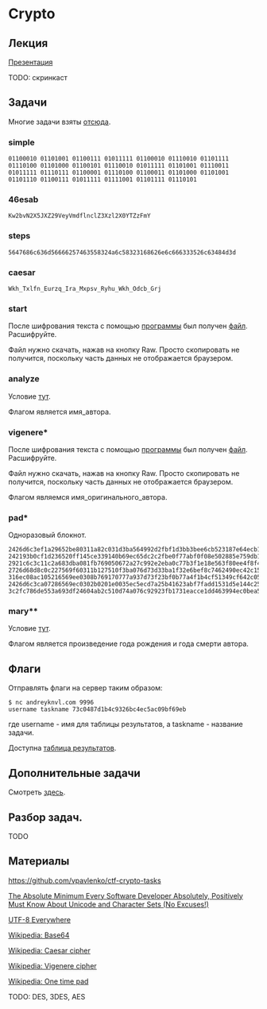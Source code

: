 Crypto
======

## Лекция

[Презентация](https://github.com/xairy/mipt-ctf/blob/master/02-crypto/01-symmetric/slides.pdf)

TODO: скринкаст

## Задачи

Многие задачи взяты [отсюда](https://github.com/vpavlenko/ctf-crypto-tasks).

### simple

```
01100010 01101001 01100111 01011111 01100010 01110010 01101111 01110100 01101000 01100101 01110010 01011111 01101001 01110011 01011111 01110111 01100001 01110100 01100011 01101000 01101001 01101110 01100111 01011111 01111001 01101111 01110101
```

### 46esab

```
Kw2bvN2X5JXZ29VeyVmdflnclZ3Xzl2X0YTZzFmY
```

### steps

```
5647686c636d56666257463558324a6c58323168626e6c666333526c63484d3d
```

### caesar

```
Wkh_Txlfn_Eurzq_Ira_Mxpsv_Ryhu_Wkh_Odcb_Grj
```

### start

После шифрования текста с помощью [программы](https://github.com/xairy/mipt-ctf/blob/master/02-crypto/01-symmetric/tasks/start.py) был получен [файл](https://github.com/xairy/mipt-ctf/blob/master/02-crypto/01-symmetric/tasks/start.dat). Расшифруйте.

Файл нужно скачать, нажав на кнопку Raw.
Просто скопировать не получится, поскольку часть данных не отображается браузером.

### analyze

Условие [тут](https://github.com/xairy/mipt-ctf/blob/master/02-crypto/01-symmetric/tasks/analyze.txt).

Флагом является имя\_автора.

### vigenere\*

После шифрования текста с помощью [программы](https://github.com/xairy/mipt-ctf/blob/master/02-crypto/01-symmetric/tasks/vigenere.py) был получен [файл](https://github.com/xairy/mipt-ctf/blob/master/02-crypto/01-symmetric/tasks/vigenere.dat). Расшифруйте.

Файл нужно скачать, нажав на кнопку Raw.
Просто скопировать не получится, поскольку часть данных не отображается браузером.

Флагом являемся имя\_оригинального\_автора.

### pad\*

Одноразовый блокнот.

```
2426d6c3ef1a29652be80311a82c031d3ba564992d2fbf1d3bb3bee6cb523187e64ecb1af636b0a492571de1ac693ca10483736ee37912ccf544233c5507f14a14a8da2877a2b0d16a8cb90ce91bc0192fe733b4b254e834b943bf41278cf922314c9f8433 
242193b0cf1d236520ff145ce339140b69ec65dc2c2fbe0f77abf0f08e502885e759db1af62bf1bc834154f0e97b3ae445897d71f965128df456232e5210f15615be8e3460b8e5cc65d8a35eff0d94153aec22b0b54aba20b90ba24d2796f4226559879571 
2921c6c3c11c2a683dba081fb769050672a27c992e2eba0c77b3f1e18e563f80ee4f8f4af836e3b9985e44a3a8743bf600923075fe721589ba53762d4e16b84d13a88e306caff89e7fc3fa12f91fc01a2db537bcaa42bb34bb06eb5a68c5f939741c87872b 
2726d68d8c0c227569f60311b127510f3ba076d73d33ba1f32e6bef8c7462490ec42c15dbb65e3a09f5356eaa77d68e00b843076e47e1285f44523294f07f14b10abc13571bafeca208cb80be44bc61329f13baabd0dab20a743aa42748aad33741c9c832d 
316ec08ac105216569ee0308b769170777a937d73f23bf0b77a4f1b4cf51349cf642c054f629b0bd9f465ce7a86e29a1118f3060e5640f9fee0277205842a3471cbfcb3525b2fe9e65c2ae1be21bc6133cf426adb543e461a80daf0e738de823745a85943a 
2426d6c3ca07286569ec0302b0201e0035ec5ecd7a25b41623abf7fadd1531d5e144c257f62bf4f0965b53e6e97326f500927660f5724accfc4e622f4610e2161184cd357cabe48e53eeb330f75beb2e07c72fe4bf5da42ea017aa5a6e8ae37170528ec632 
3c2fc786de553a693df24604ab2c510d74a076c92923fb1731eacce1dd463994ec0bea57e72ce2b5da4655e6e96f26e813856272ff631fcced4370685303bc4719fbea286ba8fbd1758c8f10f91dd1043bfc26bdfa4cae35ac11deb5a6f80ad23745b838931
```

### mary\*\*

Условие [тут](https://github.com/xairy/mipt-ctf/blob/master/02-crypto/01-symmetric/tasks/mary.txt).

Флагом является произведение года рождения и года смерти автора.


## Флаги

Отправлять флаги на сервер таким образом:
```
$ nc andreyknvl.com 9996
username taskname 73c0487d1b4c9326bc4ec5ac09bf69eb
```
где username - имя для таблицы результатов, а taskname - название задачи.

Доступна [таблица результатов](https://andreyknvl.com/mipt-ctf).


## Дополнительные задачи

Смотреть [здесь](https://github.com/vpavlenko/ctf-crypto-tasks).

## Разбор задач.

TODO

## Материалы

https://github.com/vpavlenko/ctf-crypto-tasks

[The Absolute Minimum Every Software Developer Absolutely, Positively Must Know About Unicode and Character Sets (No Excuses!)](http://www.joelonsoftware.com/articles/Unicode.html)

[UTF-8 Everywhere](http://utf8everywhere.org/)

[Wikipedia: Base64](https://en.wikipedia.org/wiki/Base64)

[Wikipedia: Caesar cipher](https://en.wikipedia.org/wiki/Caesar_cipher)

[Wikipedia: Vigenere cipher](https://en.wikipedia.org/wiki/Vigenere_cipher)

[Wikipedia: One time pad](https://en.wikipedia.org/wiki/One-time_pad)

TODO: DES, 3DES, AES
